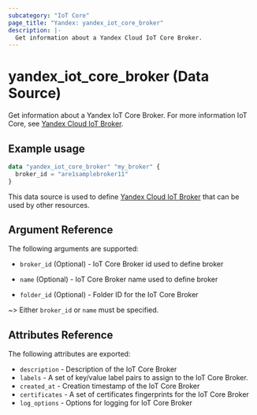 ```yaml
---
subcategory: "IoT Core"
page_title: "Yandex: yandex_iot_core_broker"
description: |-
  Get information about a Yandex Cloud IoT Core Broker.
---
```


# yandex_iot_core_broker (Data Source)

Get information about a Yandex IoT Core Broker. For more information IoT Core, see [Yandex Cloud IoT Broker](https://yandex.cloud/docs/iot-core/quickstart).

## Example usage

```terraform
data "yandex_iot_core_broker" "my_broker" {
  broker_id = "are1samplebroker11"
}
```

This data source is used to define [Yandex Cloud IoT Broker](https://cloud.yandex.com/docs/iot-core/quickstart) that can be used by other resources.

## Argument Reference

The following arguments are supported:

* `broker_id` (Optional) - IoT Core Broker id used to define broker

* `name` (Optional) - IoT Core Broker name used to define broker

* `folder_id` (Optional) - Folder ID for the IoT Core Broker

~> Either `broker_id` or `name` must be specified.

## Attributes Reference

The following attributes are exported:

* `description` - Description of the IoT Core Broker
* `labels` - A set of key/value label pairs to assign to the IoT Core Broker.
* `created_at` - Creation timestamp of the IoT Core Broker
* `certificates` - A set of certificates fingerprints for the IoT Core Broker
* `log_options` - Options for logging for IoT Core Broker

